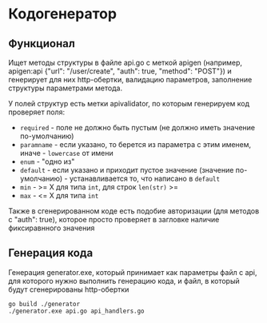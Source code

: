 # Кодогенератор
## Функционал
Ищет методы структуры в файле api.go с меткой apigen (например, apigen:api {"url": "/user/create", "auth": true, "method": "POST"}) и генерирует для них http-обертки, валидацию параметров, заполнение структуры параметрами метода.

У полей структур есть метки apivalidator, по которым генерируем код проверяет поля:
* `required` - поле не должно быть пустым (не должно иметь значение по-умолчанию)
* `paramname` - если указано, то берется из параметра с этим именем, иначе - `lowercase` от имени
* `enum` - "одно из"
* `default` - если указано и приходит пустое значение (значение по-умолчанию) - устанавливается то, что написано
  в `default`
* `min` - >= X для типа `int`, для строк `len(str)` >=
* `max` - <= X для типа `int`

Также в сгенерированном коде есть подобие авторизации (для методов с "auth": true), которое просто проверяет в загловке наличие фиксиравнного значения
## Генерация кода
Генерация generator.exe, который принимает как параметры файл с api, для которого нужно выполнить генерацию кода, и файл, в который будут сгенерированы http-обертки
```
go build ./generator
./generator.exe api.go api_handlers.go   
```


